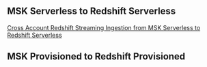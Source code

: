 ## MSK Serverless to Redshift Serverless
[Cross Account Redshift Streaming Ingestion from MSK Serverless to Redshift Serverless](./redshift-serverless-msk-serverless.md)
## MSK Provisioned to Redshift Provisioned

